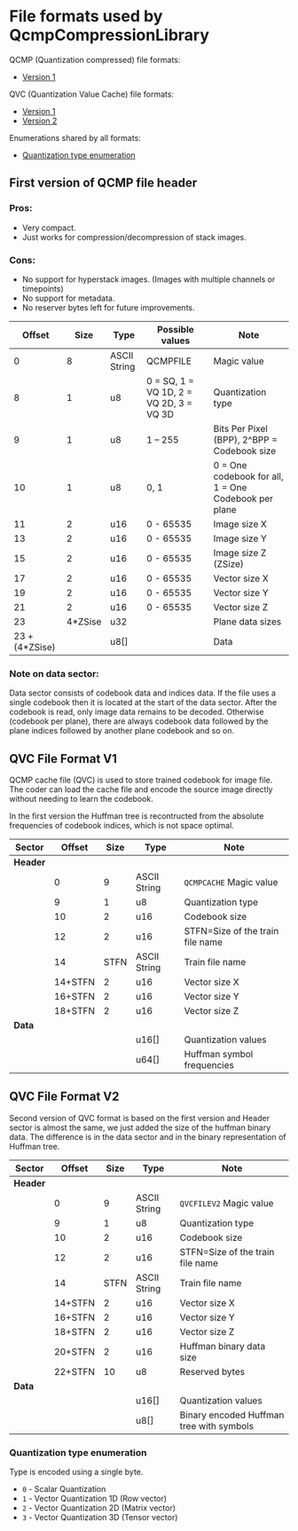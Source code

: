 # File formats used by QcmpCompressionLibrary


QCMP (Quantization compressed) file formats:
- [Version 1](#first-version-of-qcmp-file-header)

QVC (Quantization Value Cache) file formats:
- [Version 1](#qvc-file-format-v1)
- [Version 2](#qvc-file-format-v2)

Enumerations shared by all formats:
- [Quantization type enumeration](#quantization-type-enumeration)

## First version of QCMP file header

### Pros:
- Very compact.
- Just works for compression/decompression of stack images.
### Cons:
- No support for hyperstack images. (Images with multiple channels or timepoints)
- No support for metadata.
- No reserver bytes left for future improvements.

| Offset          | Size   | Type        | Possible values                        | Note                                                |
|-----------------|--------|-------------|----------------------------------------|-----------------------------------------------------|
|0                |8       |ASCII String |QCMPFILE                                |Magic value                                          |
|8                |1       |u8           |0 = SQ, 1 = VQ 1D, 2 = VQ 2D, 3 = VQ 3D |Quantization type                                    |
|9                |1       |u8           |1 – 255                                 |Bits Per Pixel (BPP), 2^BPP = Codebook size          |
|10               |1       |u8           |0, 1                                    |0 = One codebook for all, 1 = One Codebook per plane |
|11               |2       |u16          |0 - 65535                               |Image size X                                         |
|13               |2       |u16          |0 - 65535                               |Image size Y                                         |
|15               |2       |u16          |0 - 65535                               |Image size Z (ZSize)                                 |
|17               |2       |u16          |0 - 65535                               |Vector size X                                        |
|19               |2       |u16          |0 - 65535                               |Vector size Y                                        |
|21               |2       |u16          |0 - 65535                               |Vector size Z                                        |
|23               |4*ZSise |u32          |                                        |Plane data sizes                                     |
|23 + (4*ZSise)   |        |u8[]         |                                        |Data                                                 |

### Note on data sector:
Data sector consists of codebook data and indices data. If the file uses a single codebook then it is located at the start of the data sector. After the codebook is read, only image data remains to be decoded.
Otherwise (codebook per plane), there are always codebook data followed by the plane indices followed by another plane codebook and so on.


## QVC File Format V1
QCMP cache file (QVC) is used to store trained codebook for image file. The coder can load the cache file and encode the source image directly without needing to learn the codebook.

In the first version the Huffman tree is recontructed from the absolute frequencies of codebook indices, which is not space optimal.

| Sector    | Offset  | Size   | Type        | Note                                                |
| --------- |---------|--------|-------------|-----------------------------------------------------|
| **Header**|         |        |             |                                                     |
|           |0        |9       |ASCII String |`QCMPCACHE` Magic value                              |
|           |9        |1       |u8           |Quantization type                                    |
|           |10       |2       |u16          |Codebook size                                        |
|           |12       |2       |u16          |STFN=Size of the train file name                     |
|           |14       |STFN    |ASCII String |Train file name                                      |
|           |14+STFN  |2       |u16          |Vector size X                                        |
|           |16+STFN  |2       |u16          |Vector size Y                                        |
|           |18+STFN  |2       |u16          |Vector size Z                                        |
| **Data**  |         |                      |                                                     |
|           |         |        |u16[]        |Quantization values                                  |
|           |         |        |u64[]        |Huffman symbol frequencies                           |

## QVC File Format V2
Second version of QVC format is based on the first version and Header sector is almost the same, we just added the size of the huffman binary data.
The difference is in the data sector and in the binary representation of Huffman tree.

| Sector    | Offset  | Size   | Type        | Note                                                |
| --------- |---------|--------|-------------|-----------------------------------------------------|
| **Header**|         |        |             |                                                     |
|           |0        |9       |ASCII String |`QVCFILEV2` Magic value                              |
|           |9        |1       |u8           |Quantization type                                    |
|           |10       |2       |u16          |Codebook size                                        |
|           |12       |2       |u16          |STFN=Size of the train file name                     |
|           |14       |STFN    |ASCII String |Train file name                                      |
|           |14+STFN  |2       |u16          |Vector size X                                        |
|           |16+STFN  |2       |u16          |Vector size Y                                        |
|           |18+STFN  |2       |u16          |Vector size Z                                        |
|           |20+STFN  |2       |u16          |Huffman binary data size                             |
|           |22+STFN  |10      |u8           |Reserved bytes                                       |
| **Data**  |         |                      |                                                     |
|           |         |        |u16[]        |Quantization values                                  |
|           |         |        |u8[]         |Binary encoded Huffman tree with symbols             |

### Quantization type enumeration
Type is encoded using a single byte.
- `0` - Scalar Quantization
- `1` - Vector Quantization 1D (Row vector)
- `2` - Vector Quantization 2D (Matrix vector)
- `3` - Vector Quantization 3D (Tensor vector)
